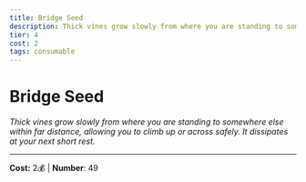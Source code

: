 ```yaml
---
title: Bridge Seed
description: Thick vines grow slowly from where you are standing to somewhere else within far distance, allowing you to climb up or across safely. It dissipates at your next short rest.
tier: 4
cost: 2
tags: consumable
---
```

# Bridge Seed

_Thick vines grow slowly from where you are standing to somewhere else within far distance, allowing you to climb up or across safely. It dissipates at your next short rest._

___
**Cost:** 2💰 | **Number**: 49
